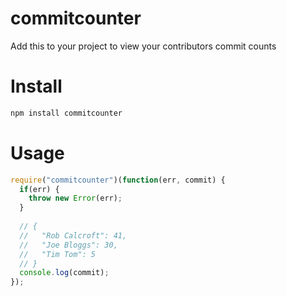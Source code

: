 # commitcounter
Add this to your project to view your contributors commit counts

# Install
```bash
npm install commitcounter
```

# Usage
```javascript
require("commitcounter")(function(err, commit) {
  if(err) {
    throw new Error(err);
  }
  
  // {
  //   "Rob Calcroft": 41,
  //   "Joe Bloggs": 30,
  //   "Tim Tom": 5
  // }
  console.log(commit);
});
```
